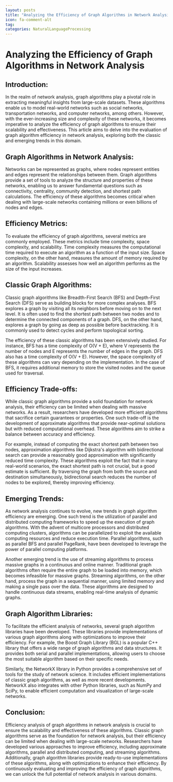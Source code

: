 ```yaml
---
layout: posts
title: "Analyzing the Efficiency of Graph Algorithms in Network Analysis"
icon: fa-comment-alt
tag:      
categories: NaturalLanguageProcessing
---
```



# Analyzing the Efficiency of Graph Algorithms in Network Analysis

## Introduction:
In the realm of network analysis, graph algorithms play a pivotal role in extracting meaningful insights from large-scale datasets. These algorithms enable us to model real-world networks such as social networks, transportation networks, and computer networks, among others. However, with the ever-increasing size and complexity of these networks, it becomes imperative to analyze the efficiency of graph algorithms to ensure their scalability and effectiveness. This article aims to delve into the evaluation of graph algorithm efficiency in network analysis, exploring both the classic and emerging trends in this domain.

## Graph Algorithms in Network Analysis:
Networks can be represented as graphs, where nodes represent entities and edges represent the relationships between them. Graph algorithms provide a set of tools to analyze the structure and properties of these networks, enabling us to answer fundamental questions such as connectivity, centrality, community detection, and shortest path calculations. The efficiency of these algorithms becomes critical when dealing with large-scale networks containing millions or even billions of nodes and edges.

## Efficiency Metrics:
To evaluate the efficiency of graph algorithms, several metrics are commonly employed. These metrics include time complexity, space complexity, and scalability. Time complexity measures the computational time required to execute an algorithm as a function of the input size. Space complexity, on the other hand, measures the amount of memory required by an algorithm. Scalability assesses how well an algorithm performs as the size of the input increases.

## Classic Graph Algorithms:
Classic graph algorithms like Breadth-First Search (BFS) and Depth-First Search (DFS) serve as building blocks for more complex analyses. BFS explores a graph by visiting all its neighbors before moving on to the next level. It is often used to find the shortest path between two nodes and to determine the connected components of a graph. DFS, on the other hand, explores a graph by going as deep as possible before backtracking. It is commonly used to detect cycles and perform topological sorting.

The efficiency of these classic algorithms has been extensively studied. For instance, BFS has a time complexity of O(V + E), where V represents the number of nodes and E represents the number of edges in the graph. DFS also has a time complexity of O(V + E). However, the space complexity of these algorithms can vary depending on the implementation. In the case of BFS, it requires additional memory to store the visited nodes and the queue used for traversal.

## Efficiency Trade-offs:
While classic graph algorithms provide a solid foundation for network analysis, their efficiency can be limited when dealing with massive networks. As a result, researchers have developed more efficient algorithms that sacrifice certain guarantees or properties. One such trade-off is the development of approximate algorithms that provide near-optimal solutions but with reduced computational overhead. These algorithms aim to strike a balance between accuracy and efficiency.

For example, instead of computing the exact shortest path between two nodes, approximation algorithms like Dijkstra's algorithm with bidirectional search can provide a reasonably good approximation with significantly reduced time complexity. These algorithms exploit the fact that in many real-world scenarios, the exact shortest path is not crucial, but a good estimate is sufficient. By traversing the graph from both the source and destination simultaneously, bidirectional search reduces the number of nodes to be explored, thereby improving efficiency.

## Emerging Trends:
As network analysis continues to evolve, new trends in graph algorithm efficiency are emerging. One such trend is the utilization of parallel and distributed computing frameworks to speed up the execution of graph algorithms. With the advent of multicore processors and distributed computing clusters, algorithms can be parallelized to exploit the available computing resources and reduce execution time. Parallel algorithms, such as parallel BFS and parallel PageRank, have been developed to leverage the power of parallel computing platforms.

Another emerging trend is the use of streaming algorithms to process massive graphs in a continuous and online manner. Traditional graph algorithms often require the entire graph to be loaded into memory, which becomes infeasible for massive graphs. Streaming algorithms, on the other hand, process the graph in a sequential manner, using limited memory and making a single pass over the data. These algorithms are designed to handle continuous data streams, enabling real-time analysis of dynamic graphs.

## Graph Algorithm Libraries:
To facilitate the efficient analysis of networks, several graph algorithm libraries have been developed. These libraries provide implementations of various graph algorithms along with optimizations to improve their efficiency. For example, the Boost Graph Library (BGL) is a popular C++ library that offers a wide range of graph algorithms and data structures. It provides both serial and parallel implementations, allowing users to choose the most suitable algorithm based on their specific needs.

Similarly, the NetworkX library in Python provides a comprehensive set of tools for the study of network science. It includes efficient implementations of classic graph algorithms, as well as more recent developments. NetworkX also integrates with other Python libraries, such as NumPy and SciPy, to enable efficient computation and visualization of large-scale networks.

## Conclusion:
Efficiency analysis of graph algorithms in network analysis is crucial to ensure the scalability and effectiveness of these algorithms. Classic graph algorithms serve as the foundation for network analysis, but their efficiency can be limited when dealing with large-scale networks. Researchers have developed various approaches to improve efficiency, including approximate algorithms, parallel and distributed computing, and streaming algorithms. Additionally, graph algorithm libraries provide ready-to-use implementations of these algorithms, along with optimizations to enhance their efficiency. By continuously evaluating and improving the efficiency of graph algorithms, we can unlock the full potential of network analysis in various domains.